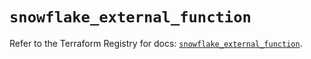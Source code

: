 # `snowflake_external_function`

Refer to the Terraform Registry for docs: [`snowflake_external_function`](https://registry.terraform.io/providers/snowflakedb/snowflake/2.7.0/docs/resources/external_function).

